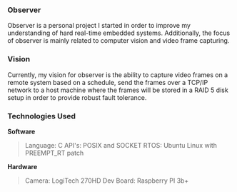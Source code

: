 ### Observer
Observer is a personal project I started in order to improve my understanding of hard real-time embedded systems. 
Additionally, the focus of observer is mainly related to computer vision and video frame capturing.

### Vision
Currently, my vision for observer is the ability to capture video frames on a remote system based on a schedule, 
send the frames over a TCP/IP network to a host machine where the frames will be stored in a RAID
5 disk setup in order to provide robust fault tolerance. 

### Technologies Used
**Software**
> Language:      C
> API's:              POSIX and SOCKET
> RTOS:            Ubuntu Linux with PREEMPT_RT patch

**Hardware**
>  Camera:        LogiTech 270HD 
>  Dev Board:    Raspberry PI 3b+
